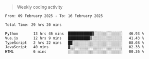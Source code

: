 > Weekly coding activity
<!--START_SECTION:waka-->

```txt
From: 09 February 2025 - To: 16 February 2025

Total Time: 29 hrs 20 mins

Python       13 hrs 46 mins  ███████████▓░░░░░░░░░░░░░   46.93 %
Vue.js       12 hrs 9 mins   ██████████▒░░░░░░░░░░░░░░   41.43 %
TypeScript   2 hrs 22 mins   ██░░░░░░░░░░░░░░░░░░░░░░░   08.08 %
JavaScript   40 mins         ▓░░░░░░░░░░░░░░░░░░░░░░░░   02.33 %
HTML         6 mins          ░░░░░░░░░░░░░░░░░░░░░░░░░   00.36 %
```

<!--END_SECTION:waka-->
